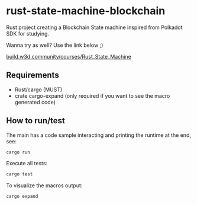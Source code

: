 # rust-state-machine-blockchain

Rust project creating a Blockchain State machine inspired from Polkadot SDK for studying.

Wanna try as well? Use the link below ;)

[build.w3d.community/courses/Rust_State_Machine](https://build.w3d.community/courses/Rust_State_Machine)


## Requirements

- Rust/cargo (MUST)
- crate cargo-expand (only required if you want to see the macro generated code)

## How to run/test

The main has a code sample interacting and printing the runtime at the end, see:

```bash
cargo run
```

Execute all tests:

```bash
cargo test
```

To visualize the macros output:

```bash
cargo expand
```
